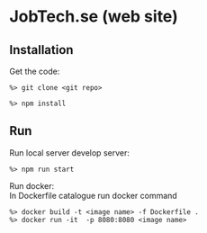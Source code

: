 # JobTech.se (web site)

## Installation

Get the code:
```
%> git clone <git repo>
```
```
%> npm install
```
## Run
Run local server develop server:
```
%> npm run start
```
Run docker:<br>
In Dockerfile catalogue run docker command 
```
%> docker build -t <image name> -f Dockerfile .
%> docker run -it  -p 8080:8080 <image name>
```
